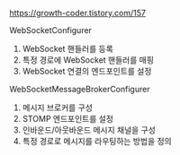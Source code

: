https://growth-coder.tistory.com/157

WebSocketConfigurer
1. WebSocket 핸들러를 등록
2. 특정 경로에 WebSocket 핸들러를 매핑
3. WebSocket 연결의 엔드포인트를 설정


WebSocketMessageBrokerConfigurer
1. 메시지 브로커를 구성
2. STOMP 엔드포인트를 설정
3. 인바운드/아웃바운드 메시지 채널을 구성
4. 특정 경로로 메시지를 라우팅하는 방법을 정의